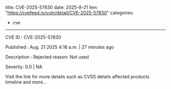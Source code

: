  
title: CVE-2025-57830
date: 2025-8-21
lien: "https://cvefeed.io/vuln/detail/CVE-2025-57830"
categories:
  - cve
---

CVE ID : CVE-2025-57830

Published :  Aug. 21
2025
4:16 a.m. | 27 minutes ago

Description : Rejected reason: Not used

Severity: 0.0 | NA

Visit the link for more details
such as CVSS details
affected products
timeline
and more...
